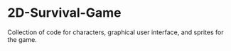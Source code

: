 # 2D-Survival-Game

Collection of code for characters, graphical user interface, and sprites for the game.
